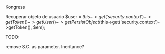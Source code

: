 Kongress

Recuperar objeto de usuario 
$user = $this->get('security.context')
  ->getToken()
  ->getUser()
  ->getPersistObject($this->get('security.context')->getToken(), $em);
  
  TODO:
  
  remove S.C. as parameter. Ineritance?
